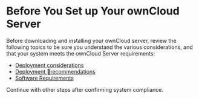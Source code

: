 # Before You Set up Your ownCloud Server

Before downloading and installing your ownCloud server, review the following topics to be sure you understand the various considerations, and that your system meets the ownCloud Server requirements: 

* [Deployment considerations](https://doc.owncloud.org/server/10.3/admin_manual/installation/deployment_considerations.html)
* [Deployment recommendations](https://doc.owncloud.org/server/10.3/admin_manual/installation/deployment_recommendations.html)
* [Software Requirements](https://doc.owncloud.org/server/10.3/admin_manual/installation/system_requirements.html)

Continue with other steps after confirming system compliance. 



